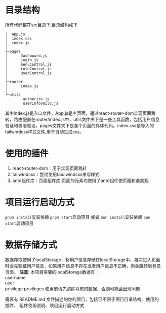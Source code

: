 # 目录结构
所有代码都在src目录下,目录结构如下
```
│  App.js
│  index.css
│  index.js
│
├─pages
│      Dashboard.js
│      Login.js
│      menuControl.js
│      roleControl.js
│      userControl.js
│
├─router
│      index.js
│
└─utils
        authorize.js
        userInfoVaild.js
```
其中index.js是入口文件，App.js是主页面，通过react-router-dom实现页面跳转，路由配置在router/index.js中，utils文件夹下是一些工具函数，包括用户信息验证和权限验证，pages文件夹下是各个页面的具体代码。index.css是导入的tailwindcss样式文件,用于自动生成css。

# 使用的插件
1. react-router-dom：用于实现页面跳转
2. tailwindcss：尝试使用taiulwindcss来写样式
3. antd组件库：页面组件库,页面的元素均使用了antd组件使页面和谐美观

# 项目运行启动方式
`pnpm install`安装依赖
`pnpm start`启动项目
或者
`bun install`安装依赖
`bun start`启动项目

# 数据存储方式
数据存取使用了localStorage，将用户信息存储在localStorage中，每次进入页面时会先验证用户信息，如果用户信息不存在或者用户信息不正确，则会跳转到登录页面。
**注意**: 本项目需要的localStorage数据有：	
username	
user	
privilege
privileges
使用前请先清除以前的数据，否则可能会出现问题

需要有 README.md 文件描述的你的项目，包括但不限于项目目录结构、使用的插件、
组件使用说明、项目运行启动方式
